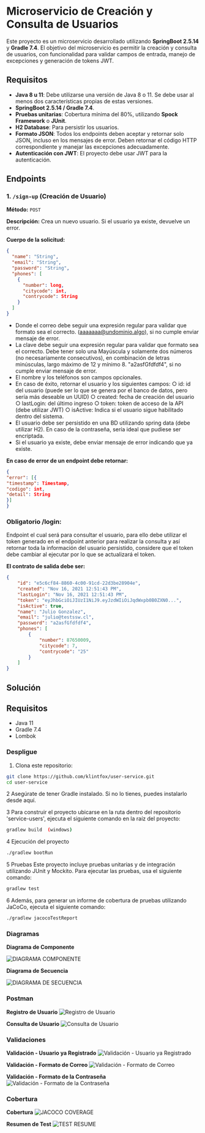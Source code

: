 # Microservicio de Creación y Consulta de Usuarios

Este proyecto es un microservicio desarrollado utilizando **SpringBoot 2.5.14** y **Gradle 7.4**. El objetivo del microservicio es permitir la creación y consulta de usuarios, con funcionalidad para validar campos de entrada, manejo de excepciones y generación de tokens JWT.

## Requisitos

- **Java 8 u 11**: Debe utilizarse una versión de Java 8 o 11. Se debe usar al menos dos características propias de estas versiones.
- **SpringBoot 2.5.14 / Gradle 7.4**.
- **Pruebas unitarias**: Cobertura mínima del 80%, utilizando **Spock Framework** o **JUnit**.
- **H2 Database**: Para persistir los usuarios.
- **Formato JSON**: Todos los endpoints deben aceptar y retornar solo JSON, incluso en los mensajes de error. Deben retornar el código HTTP correspondiente y manejar las excepciones adecuadamente.
- **Autenticación con JWT**: El proyecto debe usar JWT para la autenticación.

## Endpoints

### 1. `/sign-up` (Creación de Usuario)

**Método:** `POST`

**Descripción:** Crea un nuevo usuario. Si el usuario ya existe, devuelve un error.

**Cuerpo de la solicitud:**

```json
{
  "name": "String",
  "email": "String",
  "password": "String",
  "phones": [
    {
      "number": long,
      "citycode": int,
      "contrycode": String
    }
  ]
}
```

-	Donde el correo debe seguir una expresión regular para validar que formato sea el correcto. (aaaaaaa@undominio.algo), si no cumple enviar mensaje de error.
-	La clave debe seguir una expresión regular para validar que formato sea el correcto. Debe tener solo una Mayúscula y solamente dos números (no necesariamente consecutivos), en combinación de letras minúsculas, largo máximo de 12 y mínimo 8. "a2asfGfdfdf4", si no cumple enviar mensaje de error.
-	El nombre y los teléfonos son campos opcionales.
-	En caso de éxito, retornar el usuario y los siguientes campos:
	○	id: id del usuario (puede ser lo que se genera por el banco de datos, pero sería más deseable un UUID)
	○	created: fecha de creación del usuario
	○	lastLogin: del último ingreso
	○	token: token de acceso de la API (debe utilizar JWT)
	○	isActive: Indica si el usuario sigue habilitado dentro del sistema.
-	El usuario debe ser persistido en una BD utilizando spring data (debe utilizar H2). En caso de la contraseña, sería ideal que pudiese ser encriptada.
-	Si el usuario ya existe, debe enviar mensaje de error indicando que ya existe.

**En caso de error de un endpoint debe retornar:**

```json
{
"error": [{
"timestamp": Timestamp,
"codigo": int,
"detail": String
}]
}
```

### Obligatorio /login:

Endpoint el cual será para consultar el usuario, para ello debe utilizar el token generado en el endpoint anterior para realizar la consulta y así retornar toda la información del usuario persistido, considere que el token debe cambiar al ejecutar por lo que se actualizará el token.

**El contrato de salida debe ser:**
```json
{
	"id": "e5c6cf84-8860-4c00-91cd-22d3be28904e",
	"created": "Nov 16, 2021 12:51:43 PM",
	"lastLogin": "Nov 16, 2021 12:51:43 PM",
	"token": "eyJhbGciOiJIUzI1NiJ9.eyJzdWIiOiJqdWxpb0B0ZXN0...",
	"isActive": true,
	"name": "Julio Gonzalez",
	"email": "julio@testssw.cl",
	"password": "a2asfGfdfdf4",
	"phones": [
		{
			"number": 87650009,
			"citycode": 7,
			"contrycode": "25"
		}
	]
}
```

## Solución

## Requisitos
- Java 11
- Gradle 7.4
- Lombok

### Despligue
1. Clona este repositorio:

```bash
git clone https://github.com/klintfox/user-service.git
cd user-service
```
   
2 Asegúrate de tener Gradle instalado. Si no lo tienes, puedes instalarlo desde aquí.

3 Para construir el proyecto ubicarse en la ruta dentro del repositorio 'service-users', ejecuta el siguiente comando en la raíz del proyecto:

```sh
gradlew build  (windows)
```

4 Ejecución del proyecto
```sh
./gradlew bootRun
```

5 Pruebas
Este proyecto incluye pruebas unitarias y de integración utilizando JUnit y Mockito. Para ejecutar las pruebas, usa el siguiente comando:

```bash
gradlew test
```

6 Además, para generar un informe de cobertura de pruebas utilizando JaCoCo, ejecuta el siguiente comando:

```bash
./gradlew jacocoTestReport
```

### Diagramas

**Diagrama de Componente**

![DIAGRAMA COMPONENTE](https://github.com/klintfox/user-service/blob/main/captures/DC.PNG)

**Diagrama de Secuencia**

![DIAGRAMA DE SECUENCIA](https://github.com/klintfox/user-service/blob/main/captures/DS.PNG)

### Postman

**Registro de Usuario**
![Registro de Usuario](https://github.com/klintfox/user-service/blob/main/captures/1.PNG)

**Consulta de Usuario**
![Consulta de Usuario](https://github.com/klintfox/user-service/blob/main/captures/2.PNG)

### Validaciones

**Validación - Usuario ya Registrado**
![Validación - Usuario ya Registrado](https://github.com/klintfox/user-service/blob/main/captures/3.PNG)

**Validación - Formato de Correo**
![Validación - Formato de Correo](https://github.com/klintfox/user-service/blob/main/captures/4.PNG)

**Validación - Formato de la Contraseña**
![Validación - Formato de la Contraseña](https://github.com/klintfox/user-service/blob/main/captures/5.PNG)

### Cobertura

**Cobertura**
![JACOCO COVERAGE](https://github.com/klintfox/user-service/blob/main/captures/JACOCO.PNG)

**Resumen de Test**
![TEST RESUME](https://github.com/klintfox/user-service/blob/main/captures/TESTS.PNG)